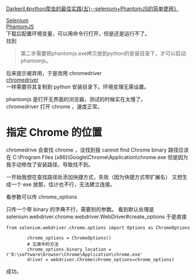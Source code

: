 [Darkeril.《python爬虫的最佳实践(五)--selenium+PhantomJS的简单使用》](https://www.jianshu.com/p/520749be7377)

[Selenium](http://www.seleniumhq.org/)  
[PhantomJS](https://github.com/ariya/phantomjs)  
下载后配置环境变量，可以用命令行打开，但是还是运行不了。  
找到
> 第二步需要把phantomjs.exe拷贝放到python的安装目录下，才可以启动phantomjs。

后来提示被弃用，于是改用 chromedriver  
[chromedriver](https://sites.google.com/a/chromium.org/chromedriver/home)  
一样需要将其复制到 python 安装目录下。环境变理无需设置。

phantomjs 是打开无界面的浏览器，测试的时候实在太慢了。  
chromedriver 打开 chrome ，速度正常。



# 指定 Chrome 的位置
chromedrive 会查找 chrome ，没找到报
cannot find Chrome binary
路径应该在 C:\\Program Files (x86)\\Google\\Chrome\\Application\\chrome.exe
但是因为我手动修改了安装路径，导致找不到。

一开始我想在查找路径处添加快捷方式，失败（因为快捷方式带扩展名）
又想生成一个 exe 放那，估计也不行，无法建立连接。

看参数可以传
chrome_options

只传一个带 binary 的字典不行，需要别的参数。
看到默认处理是
selenium.webdriver.chrome.webdriver.WebDriver#create_options
于是直接 
```
from selenium.webdriver.chrome.options import Options as ChromeOptions

        chrome_options = ChromeOptions()
        # 见类中的方法
        chrome_options.binary_location = r'D:\software\browser\Chrome\Application\chrome.exe'
        driver = webdriver.Chrome(chrome_options=chrome_options)
```
成功。